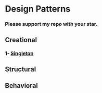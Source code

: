 # Design Patterns
### Please support my repo with your star.

## Creational
### 1- [Singleton](src/creational/singleton)

## Structural

## Behavioral

